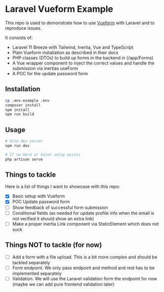 # Laravel Vueform Example

This repo is used to demonstrate how to use [Vueform](https://github.com/vueform/vueform) with Laravel and to reproduce issues.

It consists of:
* Laravel 11 Breeze with Tailwind, Inertia, Vue and TypeScript
* Plain Vueform installation as described in their docs
* PHP classes (DTOs) to build up forms in the backend in (/app/Forms)
* A Vue wrapper component to inject the correct values and handle the submission via inertias useForm
* A POC for the update password form


## Installation

```bash
cp .env.example .env
composer install
npm install
npm run build
```

## Usage

```bash
# Vite dev server
npm run dev
```

```bash
# If no Herd or Valet setup exists
php artisan serve
```


## Things to tackle 
Here is a list of things I want to showcase with this repo:
* [x] Basic setup with Vueform
* [x] POC Update password form
* [ ] Show feedback of successful form submission
* [ ] Conditional fields (as needed for update profile info when the email is not verified it should show an extra link)
* [ ] Make a proper inertia Link component via StaticElement which does not suck

## Things NOT to tackle (for now)
* [ ] Add a form with a file upload. This is a bit more complex and should be tackled separately
* [ ] Form endpoint. We only pass endpoint and method and rest has to be implemented separately
* [ ] Validation. We will use the Laravel validation form the endpoint for now (maybe we can add pure frontend validation later)
